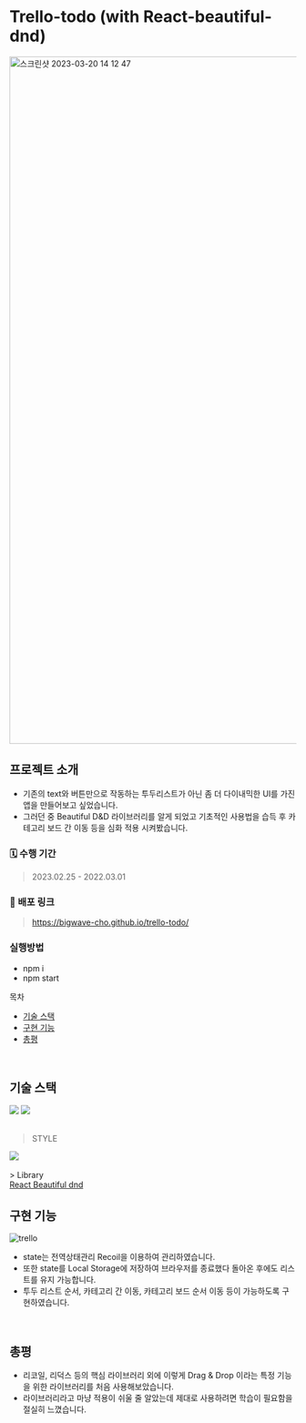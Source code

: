 # Trello-todo (with React-beautiful-dnd)
 <img width="1208" alt="스크린샷 2023-03-20 14 12 47" src="https://user-images.githubusercontent.com/105909665/226252323-544fdb66-c021-42e5-b9b1-355f93ebd963.png">

## 프로젝트 소개

- 기존의 text와 버튼만으로 작동하는 투두리스트가 아닌 좀 더 다이내믹한 UI를 가진 앱을 만들어보고 싶었습니다.
- 그러던 중 Beautiful D&D 라이브러리를 알게 되었고 기초적인 사용법을 습득 후 카테고리 보드 간 이동 등을 심화 적용 시켜봤습니다.


### 🗓 수행 기간

> 2023.02.25 - 2022.03.01

### 📢 배포 링크

> https://bigwave-cho.github.io/trello-todo/

### 실행방법
- npm i
- npm start

목차
- [기술 스택](#기술-스택)
- [구현 기능](#구현-기능)
- [총평](#총평)

<br>

## 기술 스택
<div>
 <img src="https://img.shields.io/badge/react-61DAFB?style=for-the-badge&logo=react&logoColor=black" /> 
 <img src="https://img.shields.io/badge/typescript-%23007ACC.svg?style=for-the-badge&logo=typescript&logoColor=white" />
 </div>
 </br>
 
 > STYLE
 <div>


 <img src="https://img.shields.io/badge/styled--components-DB7093?style=for-the-badge&logo=styled-components&logoColor=white" />
 </div>
</br> 
 > Library 
</br> 
 <a href="https://www.npmjs.com/package/react-beautiful-dnd">React Beautiful dnd</a>



<br>

## 구현 기능
![trello](https://user-images.githubusercontent.com/105909665/226241700-cc93f3dd-84ba-4571-93c7-dc8de2adb59c.gif)

- state는 전역상태관리 Recoil을 이용하여 관리하였습니다.
- 또한 state를 Local Storage에 저장하여 브라우저를 종료했다 돌아온 후에도 리스트를 유지 가능합니다.
- 투두 리스트 순서, 카테고리 간 이동, 카테고리 보드 순서 이동 등이 가능하도록 구현하였습니다.



<br>

## 총평

- 리코일, 리덕스 등의 핵심 라이브러리 외에 이렇게 Drag & Drop 이라는 특정 기능을 위한 라이브러리를 처음 사용해보았습니다.
- 라이브러리라고 마냥 적용이 쉬울 줄 알았는데 제대로 사용하려면 학습이 필요함을 절실히 느꼈습니다.

<br>



